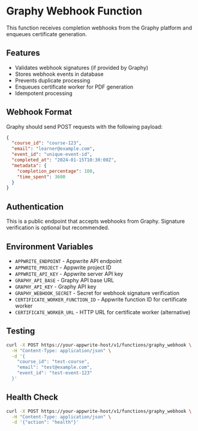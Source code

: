 # Graphy Webhook Function

This function receives completion webhooks from the Graphy platform and enqueues certificate generation.

## Features

- Validates webhook signatures (if provided by Graphy)
- Stores webhook events in database
- Prevents duplicate processing
- Enqueues certificate worker for PDF generation
- Idempotent processing

## Webhook Format

Graphy should send POST requests with the following payload:

```json
{
  "course_id": "course-123",
  "email": "learner@example.com",
  "event_id": "unique-event-id",
  "completed_at": "2024-01-15T10:30:00Z",
  "metadata": {
    "completion_percentage": 100,
    "time_spent": 3600
  }
}
```

## Authentication

This is a public endpoint that accepts webhooks from Graphy. Signature verification is optional but recommended.

## Environment Variables

- `APPWRITE_ENDPOINT` - Appwrite API endpoint
- `APPWRITE_PROJECT` - Appwrite project ID
- `APPWRITE_API_KEY` - Appwrite server API key
- `GRAPHY_API_BASE` - Graphy API base URL
- `GRAPHY_API_KEY` - Graphy API key
- `GRAPHY_WEBHOOK_SECRET` - Secret for webhook signature verification
- `CERTIFICATE_WORKER_FUNCTION_ID` - Appwrite function ID for certificate worker
- `CERTIFICATE_WORKER_URL` - HTTP URL for certificate worker (alternative)

## Testing

```bash
curl -X POST https://your-appwrite-host/v1/functions/graphy_webhook \
  -H "Content-Type: application/json" \
  -d '{
    "course_id": "test-course",
    "email": "test@example.com",
    "event_id": "test-event-123"
  }'
```

## Health Check

```bash
curl -X POST https://your-appwrite-host/v1/functions/graphy_webhook \
  -H "Content-Type: application/json" \
  -d '{"action": "health"}'
```
